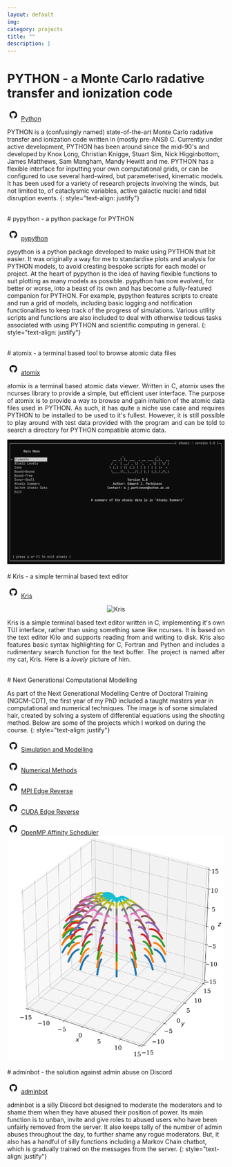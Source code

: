 ```yaml
---
layout: default
img:
category: projects
title: ""
description: |
---
```


# PYTHON - a Monte Carlo radative transfer and ionization code

<img src="../img/github.png" alt="" width="28"/> [Python](https://github.com/saultyevil/python)

PYTHON is a (confusingly named) state-of-the-art Monte Carlo radative transfer
and ionization code written in (mostly pre-ANSI) C. Currently under active development,
PYTHON has been around since the mid-90's and developed by Knox Long,
Christian Knigge, Stuart Sim, Nick Higginbottom, James Matthews, Sam Mangham,
Mandy Hewitt and me. PYTHON has a flexible interface for inputting your own
computational grids, or can be configured to use several hard-wired, but parameterised,
kinematic models. It has been used for a variety of research projects
involving the winds, but not limited to, of cataclysmic variables,
active galactic nuclei and tidal disruption events.
{: style="text-align: justify"}

<br>
# pypython - a python package for PYTHON

<img src="../img/github.png" alt="" width="28"/> [pypython](https://github.com/saultyevil/pypython)

pypython is a python package developed to make using PYTHON that bit easier. It was
originally a way for me to standardise plots and analysis for PYTHON models, to
avoid creating bespoke scripts for each model or project. At the heart of pypython
is the idea of having flexible functions to suit plotting as many models as possible.
pypython has now evolved, for better or worse, into a beast of its own and has become
a fully-featured companion for PYTHON. For example, pypython features scripts to create
and run a grid of models, including basic logging and notification functionalities to
keep track of the progress of simulations. Various utility scripts and functions
are also included to deal with otherwise tedious tasks associated with using PYTHON
and scientific computing in general.
{: style="text-align: justify"}

<br>
# atomix - a terminal based tool to browse atomic data files
<!-- {: style="text-align: justify" } -->

<img src="../img/github.png" alt="" width="28"/> [atomix](https://github.com/saultyevil/atomix)

<div class="row vertical-align">
    <div class="col-md-6">
        <p align="justify">
            atomix is a terminal based atomic data viewer. Written in C, atomix
            uses the ncurses library to provide a simple, but efficient user interface.
            The purpose of atomix is to provide a way to browse and gain intuition
            of the atomic data files used in PYTHON. As such, it has quite a niche
            use case and requires PYTHON to be installed to be used to it's fullest.
            However, it is still possible to play around with test data provided with
            the program and can be told to search a directory for PYTHON compatible
            atomic data.
        </p>
    </div>
    <div class="col-md-6" align="center">
        <img src="img/projects/atomix.png" style="max-width: 100%; height: auto;">
    </div>
</div>

<br>
# Kris - a simple terminal based text editor

<img src="../img/github.png" alt="" width="28"/> [Kris](https://github.com/saultyevil/Kris/)

<div class="row vertical-align">
    <div class="col-md-4">
        <p align="center">
            <img src="/img/projects/kris_cat_cropped.png" alt="Kris" style="max-width: 60%; height: auto;">
        </p>
    </div>
    <div class="col-md-8">
        <p align="justify">
            Kris is a simple terminal based text editor written in C, implementing
            it's own TUI interface, rather than using something sane like ncurses.
            It is based on the text editor Kilo and supports reading from and writing
            to disk. Kris also features basic syntax highlighting for C, Fortran
            and Python and includes a rudimentary search function for the text
            buffer. The project is named after my cat, Kris. Here is a
            <i>lovely</i> picture of him.
        </p>
    </div>
</div>

<br>
# Next Generational Computational Modelling

As part of the Next Generational Modelling Centre of Doctoral Training (NGCM-CDT),
the first year of my PhD included a taught masters year in computational and
numerical techniques. The image is of some simulated hair, created by solving a
system of differential equations using the shooting method. Below are some of the
projects which I worked on during the course.
{: style="text-align: justify"}

<div class="row vertical-align">
    <div class="col-md-6">
        <img src="../img/github.png" alt="" width="28"/> <a href="https://github.com/saultyevil/Simulation-and-Modelling">Simulation and Modelling</a><br><br>
        <img src="../img/github.png" alt="" width="28"/> <a href="https://github.com/saultyevil/Numerical-Methods">Numerical Methods</a><br><br>
        <img src="../img/github.png" alt="" width="28"/> <a href="https://github.com/saultyevil/MPI-Edge-Reverse">MPI Edge Reverse</a><br><br>
        <img src="../img/github.png" alt="" width="28"/> <a href="https://github.com/saultyevil/CUDA-Edge-Reverse">CUDA Edge Reverse</a><br><br>
        <img src="../img/github.png" alt="" width="28"/> <a href="https://github.com/saultyevil/OpenMP-Affinity-Scheduler">OpenMP Affinity Scheduler</a>
    </div>
    <div class="col-md-6">
        <img src="img/projects/ngcm.png" style="max-width: 100%; height: auto;">
    </div>
</div>

<br>
# adminbot - the solution against admin abuse on Discord

<img src="../img/github.png" alt="" width="28"/> [adminbot](https://github.com/saultyevil/adminbot)

adminbot is a silly Discord bot designed to moderate the moderators and to shame
them when they have abused their position of power. Its main function is to unban,
invite and give roles to abused users who have been unfairly removed from the server.
It also keeps tally of the number of admin abuses throughout the day, to further
shame any rogue moderators. But, it also has a handful of silly functions
including a Markov Chain chatbot, which is gradually trained on the messages
from the server.
{: style="text-align: justify"}
